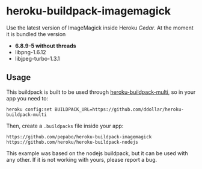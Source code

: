 heroku-buildpack-imagemagick
===========================

Use the latest version of ImageMagick inside Heroku _Cedar_.
At the moment it is bundled the version

* **6.8.9-5 without threads**
* libpng-1.6.12
* libjpeg-turbo-1.3.1


## Usage

This buildpack is built to be used through 
[heroku-buildpack-multi](https://github.com/ddollar/heroku-buildpack-multi),
so in your app you need to:
```
heroku config:set BUILDPACK_URL=https://github.com/ddollar/heroku-buildpack-multi
```

Then, create a `.buildpacks` file inside your app:
```
https://github.com/pepabo/heroku-buildpack-imagemagick
https://github.com/heroku/heroku-buildpack-nodejs
```

This example was based on the nodejs buildpack, but it can be used with
any other.
If it is not working with yours, please report a bug.
